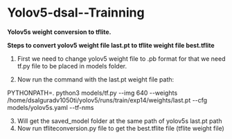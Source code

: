 # Yolov5-dsal--Trainning
**Yolov5s weight conversion to tflite.**

**Steps to convert yolov5 weight file last.pt to tflite weight file best.tflite**
1. First we need to change yolov5 weight file to .pb format for that we need tf.py file to be placed in models folder.


2. Now run the command with the last.pt weight file path:

 PYTHONPATH=. python3  models/tf.py --img 640 --weights /home/dsalguradv1050ti/yolov5/runs/train/exp14/weights/last.pt --cfg models/yolov5s.yaml --tf-nms

3. Will get the saved_model folder at the same path of yolov5s last.pt path 
4. Now run tfliteconversion.py file to get the best.tflite file (tflite weight file)


